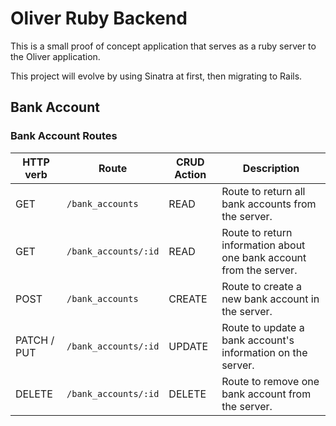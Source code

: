# Oliver Ruby Backend

This is a small proof of concept application that serves as a ruby server to the Oliver application.

This project will evolve by using Sinatra at first, then migrating to Rails.

## Bank Account

### Bank Account Routes

| HTTP verb | Route | CRUD Action | Description |
|---|---|---|---|
| GET | `/bank_accounts` | READ | Route to return all bank accounts from the server. |
| GET | `/bank_accounts/:id` | READ | Route to return information about one bank account from the server. |
| POST | `/bank_accounts` | CREATE | Route to create a new bank account in the server. |
| PATCH / PUT | `/bank_accounts/:id` | UPDATE | Route to update a bank account's information on the server. |
| DELETE | `/bank_accounts/:id` | DELETE | Route to remove one bank account from the server. |
